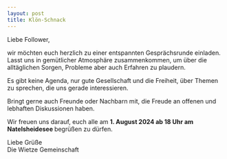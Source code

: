 ```yaml
---
layout: post
title: Klön-Schnack
---
```

Liebe Follower,

wir möchten euch herzlich zu einer entspannten Gesprächsrunde einladen. Lasst uns in gemütlicher Atmosphäre zusammenkommen, um über die alltäglichen Sorgen, Probleme aber auch Erfahren zu plaudern.

Es gibt keine Agenda, nur gute Gesellschaft und die Freiheit, über Themen zu sprechen, die uns gerade interessieren.

Bringt gerne auch Freunde oder Nachbarn mit, die Freude an offenen und lebhaften Diskussionen haben.

Wir freuen uns darauf, euch alle am <b>1. August 2024 ab 18 Uhr am Natelsheidesee </b> begrüßen zu dürfen.

Liebe Grüße  
Die Wietze Gemeinschaft
